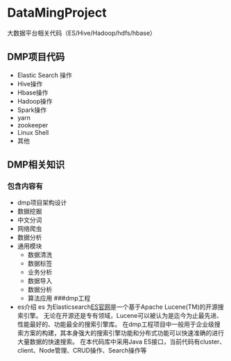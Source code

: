 # DataMingProject
大数据平台相关代码（ES/Hive/Hadoop/hdfs/hbase）
## DMP项目代码
- Elastic Search 操作
- Hive操作
- Hbase操作
- Hadoop操作
- Spark操作
- yarn
- zookeeper
- Linux Shell
- 其他

## DMP相关知识
### 包含内容有
- dmp项目架构设计
- 数据挖掘
- 中文分词
- 网络爬虫
- 数据分析
- 通用模块
     - 数据清洗
     - 数据标签
     - 业务分析
     - 数据导入
     - 数据分析
     - 算法应用
###dmp工程
- es介绍
es 为Elasticsearch[ES官网](https://www.elastic.co/products/elasticsearch)是一个基于Apache Lucene(TM)的开源搜索引擎。
无论在开源还是专有领域，Lucene可以被认为是迄今为止最先进、性能最好的、功能最全的搜索引擎库。
在dmp工程项目中一般用于企业级搜索方案的构建，其本身强大的搜索引擎功能和分布式功能可以快速准确的进行大量数据的快速搜索。
在本代码库中采用Java ES接口，当前代码有cluster、client、Node管理、CRUD操作、Search操作等



